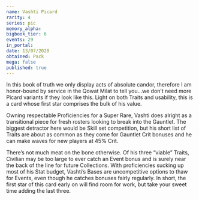 ```yaml
---
name: Vashti Picard
rarity: 4
series: pic
memory_alpha:
bigbook_tier: 6
events: 29
in_portal:
date: 13/07/2020
obtained: Pack
mega: false
published: true
---
```


In this book of truth we only display acts of absolute candor, therefore I am honor-bound by service in the Qowat Milat to tell you...we don’t need more Picard variants if they look like this. Light on both Traits and usability, this is a card whose first star comprises the bulk of his value.

Owning respectable Proficiencies for a Super Rare, Vashti does alright as a transitional piece for fresh rosters looking to break into the Gauntlet. The biggest detractor here would be Skill set competition, but his short list of Traits are about as common as they come for Gauntlet Crit bonuses and he can make waves for new players at 45% Crit.

There’s not much meat on the bone otherwise. Of his three “viable” Traits, Civilian may be too large to ever catch an Event bonus and is surely near the back of the line for future Collections. With proficiencies sucking up most of his Stat budget, Vashti’s Bases are uncompetitive options to thaw for Events, even though he catches bonuses fairly regularly. In short, the first star of this card early on will find room for work, but take your sweet time adding the last three.
